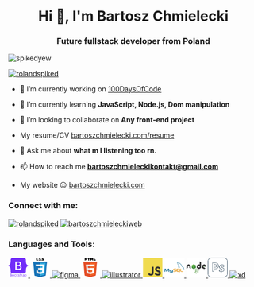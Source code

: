 <h1 align="center">Hi 👋, I'm Bartosz Chmielecki</h1>
<h3 align="center">Future fullstack developer from Poland</h3>

<p align="left"> <img src="https://komarev.com/ghpvc/?username=spikedyew&label=Profile%20views&color=0e75b6&style=flat" alt="spikedyew" /> </p>

<p align="left"> <a href="https://twitter.com/rolandspiked" target="blank"><img src="https://img.shields.io/twitter/follow/rolandspiked?logo=twitter&style=for-the-badge" alt="rolandspiked" /></a> </p>

- 🔭 I’m currently working on [100DaysOfCode](https://github.com/SpikedYew/100DaysOfCode)

- 🌱 I’m currently learning **JavaScript, Node.js, Dom manipulation**

- 👯 I’m looking to collaborate on **Any front-end project**

- My resume/CV [bartoszchmielecki.com/resume](bartoszchmielecki.com/resume)

- 💬 Ask me about **what m I listening too rn.**

- 📫 How to reach me **bartoszchmieleckikontakt@gmail.com**

- My website 😌 [bartoszchmielecki.com](bartoszchmielecki.com)

<h3 align="left">Connect with me:</h3>
<p align="left">
<a href="https://twitter.com/rolandspiked" target="blank"><img align="center" src="https://raw.githubusercontent.com/rahuldkjain/github-profile-readme-generator/master/src/images/icons/Social/twitter.svg" alt="rolandspiked" height="30" width="40" /></a>
<a href="https://instagram.com/bartoszchmieleckiweb" target="blank"><img align="center" src="https://raw.githubusercontent.com/rahuldkjain/github-profile-readme-generator/master/src/images/icons/Social/instagram.svg" alt="bartoszchmieleckiweb" height="30" width="40" /></a>
</p>

<h3 align="left">Languages and Tools:</h3>
<p align="left"> <a href="https://getbootstrap.com" target="_blank" rel="noreferrer"> <img src="https://raw.githubusercontent.com/devicons/devicon/master/icons/bootstrap/bootstrap-plain-wordmark.svg" alt="bootstrap" width="40" height="40"/> </a> <a href="https://www.w3schools.com/css/" target="_blank" rel="noreferrer"> <img src="https://raw.githubusercontent.com/devicons/devicon/master/icons/css3/css3-original-wordmark.svg" alt="css3" width="40" height="40"/> </a> <a href="https://www.figma.com/" target="_blank" rel="noreferrer"> <img src="https://www.vectorlogo.zone/logos/figma/figma-icon.svg" alt="figma" width="40" height="40"/> </a> <a href="https://www.w3.org/html/" target="_blank" rel="noreferrer"> <img src="https://raw.githubusercontent.com/devicons/devicon/master/icons/html5/html5-original-wordmark.svg" alt="html5" width="40" height="40"/> </a> <a href="https://www.adobe.com/in/products/illustrator.html" target="_blank" rel="noreferrer"> <img src="https://www.vectorlogo.zone/logos/adobe_illustrator/adobe_illustrator-icon.svg" alt="illustrator" width="40" height="40"/> </a> <a href="https://developer.mozilla.org/en-US/docs/Web/JavaScript" target="_blank" rel="noreferrer"> <img src="https://raw.githubusercontent.com/devicons/devicon/master/icons/javascript/javascript-original.svg" alt="javascript" width="40" height="40"/> </a> <a href="https://www.mysql.com/" target="_blank" rel="noreferrer"> <img src="https://raw.githubusercontent.com/devicons/devicon/master/icons/mysql/mysql-original-wordmark.svg" alt="mysql" width="40" height="40"/> </a> <a href="https://nodejs.org" target="_blank" rel="noreferrer"> <img src="https://raw.githubusercontent.com/devicons/devicon/master/icons/nodejs/nodejs-original-wordmark.svg" alt="nodejs" width="40" height="40"/> </a> <a href="https://www.photoshop.com/en" target="_blank" rel="noreferrer"> <img src="https://raw.githubusercontent.com/devicons/devicon/master/icons/photoshop/photoshop-line.svg" alt="photoshop" width="40" height="40"/> </a> <a href="https://www.adobe.com/products/xd.html" target="_blank" rel="noreferrer"> <img src="https://cdn.worldvectorlogo.com/logos/adobe-xd.svg" alt="xd" width="40" height="40"/> </a> </p>

